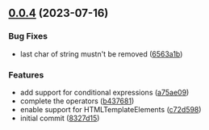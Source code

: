 ## [0.0.4](https://github.com/petermuessig/ttlit-builder/compare/8327d156511d63360f9f1f9047bb2ba16934de89...v0.0.4) (2023-07-16)

### Bug Fixes

- last char of string mustn't be removed ([6563a1b](https://github.com/petermuessig/ttlit-builder/commit/6563a1b1ae1d49c69f1bea70f502bdf616bcacfa))

### Features

- add support for conditional expressions ([a75ae09](https://github.com/petermuessig/ttlit-builder/commit/a75ae091f6aba5ecc694b0360f30da62f9012fa3))
- complete the operators ([b437681](https://github.com/petermuessig/ttlit-builder/commit/b437681b006cda4e3a900ac3d61aa7bf910b7566))
- enable support for HTMLTemplateElements ([c72d598](https://github.com/petermuessig/ttlit-builder/commit/c72d598a1e1ad67134ecffd5294b471fc98f592f))
- initial commit ([8327d15](https://github.com/petermuessig/ttlit-builder/commit/8327d156511d63360f9f1f9047bb2ba16934de89))
